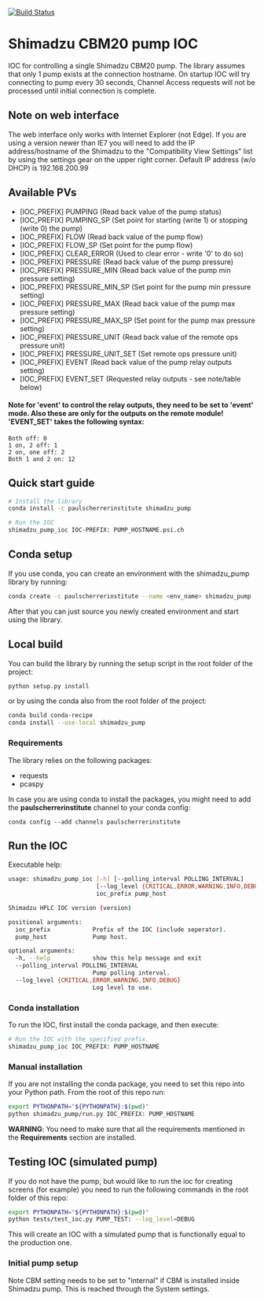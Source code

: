 [![Build Status](https://travis-ci.org/paulscherrerinstitute/shimadzu_pump.svg?branch=master)](https://travis-ci.org/paulscherrerinstitute/shimadzu_pump)

# Shimadzu CBM20 pump IOC
IOC for controlling a single Shimadzu CBM20 pump. The library assumes that only 1 pump exists 
at the connection hostname.  On startup IOC will try connecting to pump every 30 seconds,
Channel Access requests will not be processed until initial connection is complete.

## Note on web interface
The web interface only works with Internet Explorer (not Edge).  If you are using a version newer than IE7 you will need to add the IP address/hostname of the Shimadzu to the "Compatibility View Settings" list by using the settings gear on the upper right corner.
Default IP address (w/o DHCP) is 192.168.200.99

## Available PVs

- \[IOC_PREFIX\] PUMPING (Read back value of the pump status)
- \[IOC_PREFIX\] PUMPING_SP (Set point for starting (write 1) or stopping (write 0) the pump)
- \[IOC_PREFIX\] FLOW (Read back value of the pump flow)
- \[IOC_PREFIX\] FLOW_SP (Set point for the pump flow)
- \[IOC_PREFIX\] CLEAR_ERROR (Used to clear error - write '0' to do so)
- \[IOC_PREFIX\] PRESSURE (Read back value of the pump pressure)
- \[IOC_PREFIX\] PRESSURE_MIN (Read back value of the pump min pressure setting)
- \[IOC_PREFIX\] PRESSURE_MIN_SP (Set point for the pump min pressure setting)
- \[IOC_PREFIX\] PRESSURE_MAX (Read back value of the pump max pressure setting)
- \[IOC_PREFIX\] PRESSURE_MAX_SP (Set point for the pump max pressure setting)
- \[IOC_PREFIX\] PRESSURE_UNIT (Read back value of the remote ops pressure unit)
- \[IOC_PREFIX\] PRESSURE_UNIT_SET (Set remote ops pressure unit)
- \[IOC_PREFIX\] EVENT (Read back value of the pump relay outputs setting)
- \[IOC_PREFIX\] EVENT_SET (Requested relay outputs - see note/table below)

#### Note for 'event' to control the relay outputs, they need to be set to 'event' mode.  Also these are only for the outputs on the remote module! 'EVENT_SET' takes the following syntax: 
```
Both off: 0
1 on, 2 off: 1
2 on, one off: 2
Both 1 and 2 on: 12
```

## Quick start guide
```bash
# Install the library
conda install -c paulscherrerinstitute shimadzu_pump

# Run the IOC
shimadzu_pump_ioc IOC-PREFIX: PUMP_HOSTNAME.psi.ch
```

## Conda setup
If you use conda, you can create an environment with the shimadzu_pump library by running:

```bash
conda create -c paulscherrerinstitute --name <env_name> shimadzu_pump
```

After that you can just source you newly created environment and start using the library.

## Local build
You can build the library by running the setup script in the root folder of the project:

```bash
python setup.py install
```

or by using the conda also from the root folder of the project:

```bash
conda build conda-recipe
conda install --use-local shimadzu_pump
```

### Requirements
The library relies on the following packages:

- requests
- pcaspy

In case you are using conda to install the packages, you might need to add the **paulscherrerinstitute** channel to 
your conda config:

```
conda config --add channels paulscherrerinstitute
```

## Run the IOC

Executable help:

```bash
usage: shimadzu_pump_ioc [-h] [--polling_interval POLLING_INTERVAL]
                         [--log_level {CRITICAL,ERROR,WARNING,INFO,DEBUG}]
                         ioc_prefix pump_host

Shimadzu HPLC IOC version (version)

positional arguments:
  ioc_prefix            Prefix of the IOC (include seperator).
  pump_host             Pump host.

optional arguments:
  -h, --help            show this help message and exit
  --polling_interval POLLING_INTERVAL
                        Pump polling interval.
  --log_level {CRITICAL,ERROR,WARNING,INFO,DEBUG}
                        Log level to use.
```

### Conda installation
To run the IOC, first install the conda package, and then execute:
```bash
# Run the IOC with the specified prefix.
shimadzu_pump_ioc IOC_PREFIX: PUMP_HOSTNAME
```
  
### Manual installation
If you are not installing the conda package, you need to set this repo into your Python path. 
From the root of this repo run:
```bash
export PYTHONPATH="${PYTHONPATH}:$(pwd)"
python shimadzu_pump/run.py IOC_PREFIX: PUMP_HOSTNAME
```

**WARNING**: You need to make sure that all the requirements mentioned in the **Requirements** section are installed.

## Testing IOC (simulated pump)
If you do not have the pump, but would like to run the ioc for creating screens (for example) you need to 
run the following commands in the root folder of this repo:

```bash
export PYTHONPATH="${PYTHONPATH}:$(pwd)"
python tests/test_ioc.py PUMP_TEST: --log_level=DEBUG
```

This will create an IOC with a simulated pump that is functionally equal to the production one.

### Initial pump setup
Note CBM setting needs to be set to "internal" if CBM is installed inside Shimadzu pump.  This is reached through the System settings.
